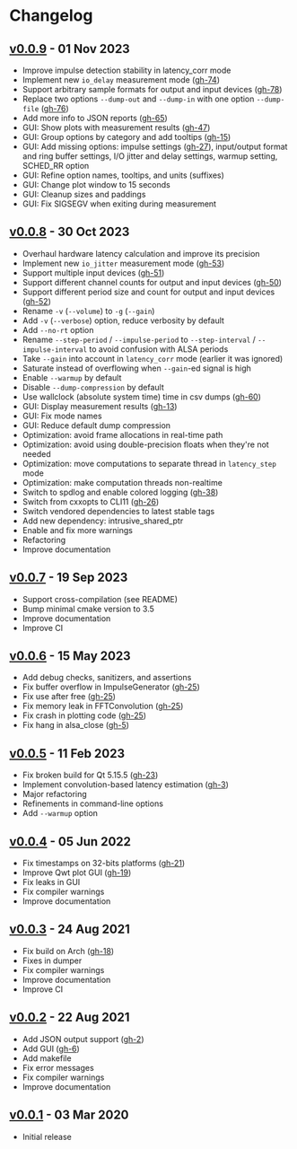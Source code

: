 # Changelog

## [v0.0.9][v0.0.9] - 01 Nov 2023

* Improve impulse detection stability in latency_corr mode
* Implement new `io_delay` measurement mode ([gh-74][gh-74])
* Support arbitrary sample formats for output and input devices ([gh-78][gh-78])
* Replace two options `--dump-out` and `--dump-in` with one option `--dump-file` ([gh-76][gh-76])
* Add more info to JSON reports ([gh-65][gh-65])
* GUI: Show plots with measurement results ([gh-47][gh-47])
* GUI: Group options by category and add tooltips ([gh-15][gh-15])
* GUI: Add missing options: impulse settings ([gh-27][gh-27]), input/output format and ring buffer settings, I/O jitter and delay settings, warmup setting, SCHED_RR option
* GUI: Refine option names, tooltips, and units (suffixes)
* GUI: Change plot window to 15 seconds
* GUI: Cleanup sizes and paddings
* GUI: Fix SIGSEGV when exiting during measurement

[v0.0.9]: https://github.com/gavv/signal-estimator/releases/tag/v0.0.9

[gh-15]: https://github.com/gavv/signal-estimator/issues/15
[gh-27]: https://github.com/gavv/signal-estimator/issues/27
[gh-47]: https://github.com/gavv/signal-estimator/issues/47
[gh-65]: https://github.com/gavv/signal-estimator/issues/65
[gh-74]: https://github.com/gavv/signal-estimator/issues/74
[gh-76]: https://github.com/gavv/signal-estimator/issues/76
[gh-78]: https://github.com/gavv/signal-estimator/issues/78

## [v0.0.8][v0.0.8] - 30 Oct 2023

* Overhaul hardware latency calculation and improve its precision
* Implement new `io_jitter` measurement mode ([gh-53][gh-53])
* Support multiple input devices ([gh-51][gh-51])
* Support different channel counts for output and input devices ([gh-50][gh-50])
* Support different period size and count for output and input devices ([gh-52][gh-52])
* Rename `-v` (`--volume`) to `-g` (`--gain`)
* Add `-v` (`--verbose`) option, reduce verbosity by default
* Add `--no-rt` option
* Rename `--step-period` / `--impulse-period` to `--step-interval` / `--impulse-interval` to avoid confusion with ALSA periods
* Take `--gain` into account in `latency_corr` mode (earlier it was ignored)
* Saturate instead of overflowing when `--gain`-ed signal is high
* Enable `--warmup` by default
* Disable `--dump-compression` by default
* Use wallclock (absolute system time) time in csv dumps ([gh-60][gh-60])
* GUI: Display measurement results ([gh-13][gh-13])
* GUI: Fix mode names
* GUI: Reduce default dump compression
* Optimization: avoid frame allocations in real-time path
* Optimization: avoid using double-precision floats when they're not needed
* Optimization: move computations to separate thread in `latency_step` mode
* Optimization: make computation threads non-realtime
* Switch to spdlog and enable colored logging ([gh-38][gh-38])
* Switch from cxxopts to CLI11 ([gh-26][gh-26])
* Switch vendored dependencies to latest stable tags
* Add new dependency: intrusive_shared_ptr
* Enable and fix more warnings
* Refactoring
* Improve documentation

[v0.0.8]: https://github.com/gavv/signal-estimator/releases/tag/v0.0.8

[gh-13]: https://github.com/gavv/signal-estimator/issues/13
[gh-26]: https://github.com/gavv/signal-estimator/issues/26
[gh-38]: https://github.com/gavv/signal-estimator/issues/38
[gh-50]: https://github.com/gavv/signal-estimator/issues/50
[gh-51]: https://github.com/gavv/signal-estimator/issues/51
[gh-52]: https://github.com/gavv/signal-estimator/issues/52
[gh-53]: https://github.com/gavv/signal-estimator/issues/53
[gh-60]: https://github.com/gavv/signal-estimator/issues/60

## [v0.0.7][v0.0.7] - 19 Sep 2023

* Support cross-compilation (see README)
* Bump minimal cmake version to 3.5
* Improve documentation
* Improve CI

[v0.0.7]: https://github.com/gavv/signal-estimator/releases/tag/v0.0.7

## [v0.0.6][v0.0.6] - 15 May 2023

* Add debug checks, sanitizers, and assertions
* Fix buffer overflow in ImpulseGenerator ([gh-25][gh-25])
* Fix use after free ([gh-25][gh-25])
* Fix memory leak in FFTConvolution ([gh-25][gh-25])
* Fix crash in plotting code ([gh-25][gh-25])
* Fix hang in alsa_close ([gh-5][gh-5])

[v0.0.6]: https://github.com/gavv/signal-estimator/releases/tag/v0.0.6

[gh-25]: https://github.com/gavv/signal-estimator/issues/25
[gh-5]: https://github.com/gavv/signal-estimator/issues/5

## [v0.0.5][v0.0.5] - 11 Feb 2023

* Fix broken build for Qt 5.15.5 ([gh-23][gh-23])
* Implement convolution-based latency estimation ([gh-3][gh-3])
* Major refactoring
* Refinements in command-line options
* Add `--warmup` option

[v0.0.5]: https://github.com/gavv/signal-estimator/releases/tag/v0.0.5

[gh-23]: https://github.com/gavv/signal-estimator/issues/23
[gh-3]: https://github.com/gavv/signal-estimator/issues/3

## [v0.0.4][v0.0.4] - 05 Jun 2022

* Fix timestamps on 32-bits platforms ([gh-21][gh-21])
* Improve Qwt plot GUI ([gh-19][gh-19])
* Fix leaks in GUI
* Fix compiler warnings
* Improve documentation

[v0.0.4]: https://github.com/gavv/signal-estimator/releases/tag/v0.0.4

[gh-19]: https://github.com/gavv/signal-estimator/issues/19
[gh-21]: https://github.com/gavv/signal-estimator/issues/21

## [v0.0.3][v0.0.3] - 24 Aug 2021

* Fix build on Arch ([gh-18][gh-18])
* Fixes in dumper
* Fix compiler warnings
* Improve documentation
* Improve CI

[v0.0.3]: https://github.com/gavv/signal-estimator/releases/tag/v0.0.3

[gh-18]: https://github.com/gavv/signal-estimator/issues/18

## [v0.0.2][v0.0.2] - 22 Aug 2021

* Add JSON output support ([gh-2][gh-2])
* Add GUI ([gh-6][gh-6])
* Add makefile
* Fix error messages
* Fix compiler warnings
* Improve documentation

[v0.0.2]: https://github.com/gavv/signal-estimator/releases/tag/v0.0.2

[gh-2]: https://github.com/gavv/signal-estimator/issues/2
[gh-6]: https://github.com/gavv/signal-estimator/issues/6

## [v0.0.1][v0.0.1] - 03 Mar 2020

* Initial release

[v0.0.1]: https://github.com/gavv/signal-estimator/releases/tag/v0.0.1
